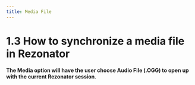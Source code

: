 ```yaml
---
title: Media File
---
```

1.3 How to synchronize a media file in Rezonator
=====
**The Media option will have the user choose Audio File (.OGG) to open up with the current Rezonator session**.
